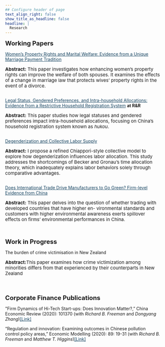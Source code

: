 ```yaml
---
## Configure header of page
text_align_right: false
show_title_as_headline: false
headline: |
  Research
---
```


<big><big><b>Working Papers</b></big></big>

<div> 
<a href="https://nbviewer.org/github/lzhuge/lzhuge.github.io/blob/main/papers/Womens_Property_Rights.pdf" style="color:#154360;" target="_blank">Women’s Property Rights and Marital Welfare: Evidence from a Unique Marriage Payment Tradition</a>
<br> <p style="line-height:120%; font-size: 15px"> <b>Abstract:</b> This paper investigates how enhancing women’s property rights can improve the welfare of both spouses. It examines the effects of a change in marriage law that protects wives’ property rights in the event of a divorce.</p>
</div>

<div style="line-height:100%;">
    <br>
</div>

<div> 
<a href="https://nbviewer.org/github/lzhuge/lzhuge.github.io/blob/main/papers/hukou.pdf" style="color:#154360;" target="_blank">Legal Status, Gendered Preferences, and Intra-household Allocations: Evidence from a Restrictive Household Registration System</a> <b>at R&R</b>
<br> <p style="line-height:120%; font-size: 15px"> <b>Abstract:</b> This paper studies how legal statuses and gendered preferences impact intra-household allocations, focusing on China’s household registration system known as <i>hukou</i>.</p>
</div>

<div style="line-height:100%;">
    <br>
</div>

<div> 
<a href="https://nbviewer.org/github/lzhuge/lzhuge.github.io/blob/main/papers/degender.pdf" style="color:#154360;" target="_blank">Degenderization and Collective Labor Supply</a>
<br> <p style="line-height:120%; font-size: 15px"> <b>Abstract:</b> I propose a refined Chiappori-style collective model to explore how degenderization influences labor allocation. This study addresses the shortcomings of Becker and Gronau’s time allocation theory, which inadequately explains labor behaviors solely through comparative advantages.</p>
</div>

<div style="line-height:100%;">
    <br>
</div>

<div> 
<a href="https://nbviewer.org/github/lzhuge/lzhuge.github.io/blob/main/papers/go_green.pdf" style="color:#154360;" target="_blank">Does International Trade Drive Manufacturers to Go Green? Firm-level Evidence from China</a>
<br> <p style="line-height:120%; font-size: 15px"> <b>Abstract:</b> This paper delves into the question of whether trading with developed countries that have higher en- vironmental standards and customers with higher environmental awareness exerts spillover effects on firms’ environmental performances in China.</p>
</div>

<div style="line-height:150%;">
    <br>
</div>

<big><big><b>Work in Progress</b></big></big>

<div> 
The burden of crime victimisation in New Zealand
<br> <p style="line-height:120%; font-size: 15px"> <b>Abstract:</b>This paper examines how crime victimization among minorities differs from that experienced by their counterparts in New Zealand</p>
</div>

<div style="line-height:200%;">
    <br>
</div>

<big><big><b>Corporate Finance Publications</b></big></big>

<div> 
"Firm Dynamics of Hi-Tech Start-ups: Does Innovation Matter?,” China Economic Review (2020): 101370 (with <i>Richard B. Freeman</i> and <i>Dongyang Zhang</i>)<a href="https://www.sciencedirect.com/science/article/abs/pii/S1043951X19301312" style="color:#154360;" target="_blank">[Link]</a>
</div>

<div style="line-height:100%;">
    <br>
</div>

<div> 
“Regulation and innovation: Examining outcomes in Chinese pollution control policy areas,” Economic Modelling (2020): 89: 19-31 (with <i>Richard B. Freeman</i> and <i>Matthew T. Higgins</i>)<a href="https://www.sciencedirect.com/science/article/abs/pii/S0264999318301044" style="color:#154360;" target="_blank">[Link]</a>
</div>

<div style="line-height:300%;">
    <br>
</div>